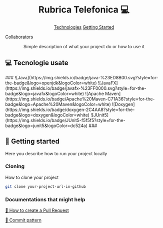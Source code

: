 
<h1 align="center" style="font-weight: bold;">Rubrica Telefonica 💻</h1>

<p align="center">
<a href="#tech">Technologies</a>
<a href="#started">Getting Started</a>

<a href="#colab">Collaborators</a>
 
</p>


<p align="center">Simple description of what your project do or how to use it</p>


<h2 id="technologies">💻 Tecnologie usate</h2>
###
![Java](https://img.shields.io/badge/java-%23ED8B00.svg?style=for-the-badge&logo=openjdk&logoColor=white)
![JavaFX](https://img.shields.io/badge/javafx-%23FF0000.svg?style=for-the-badge&logo=javafx&logoColor=white)
![Apache Maven](https://img.shields.io/badge/Apache%20Maven-C71A36?style=for-the-badge&logo=Apache%20Maven&logoColor=white)
![Doxygen](https://img.shields.io/badge/doxygen-2C4AA8?style=for-the-badge&logo=doxygen&logoColor=white)
![JUnit5](https://img.shields.io/badge/JUnit5-f5f5f5?style=for-the-badge&logo=junit5&logoColor=dc524a)
###
<h2 id="started">🚀 Getting started</h2>

Here you describe how to run your project locally

<h3>Cloning</h3>

How to clone your project

```bash
git clone your-project-url-in-github
```

<h3>Documentations that might help</h3>

[📝 How to create a Pull Request](https://www.atlassian.com/br/git/tutorials/making-a-pull-request)

[💾 Commit pattern](https://gist.github.com/joshbuchea/6f47e86d2510bce28f8e7f42ae84c716)
